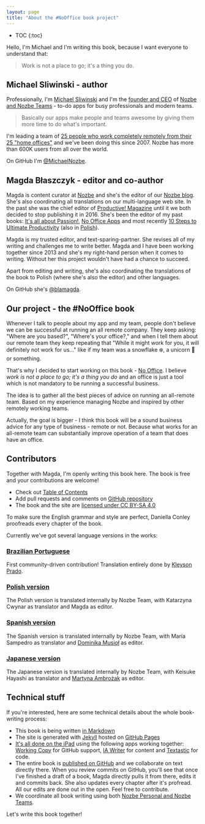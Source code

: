 ```yaml
---
layout: page
title: "About the #NoOffice book project"
---
```


* TOC
{:toc}

Hello, I'm Michael and I'm writing this book, because I want everyone to understand that:

> Work is not a place to go; it's a thing you do.

## Michael Sliwinski - author

Professionally, I'm [Michael Sliwinski](https://michael.team/) and I'm the [founder and CEO](https://nozbe.com/michael) of [Nozbe and Nozbe Teams](https://nozbe.com/) - to-do apps for busy professionals and modern teams.

> Basically our apps make people and teams awesome by giving them more time to do what's important.

I'm leading a team of [25 people who work completely remotely from their 25 "home offices"](https://nozbe.com/about) and we've been doing this since 2007. Nozbe has more than 600K users from all over the world.

On GitHub I'm [@MichaelNozbe](https://github.com/michaelnozbe).

## Magda Błaszczyk - editor and co-author

Magda is content curator at [Nozbe](https://nozbe.com/) and she's the editor of our [Nozbe blog](https://nozbe.com/blog). She's also coordinating all translations on our multi-language web site. In the past she was the chief editor of [Productive! Magazine](http://productivemag.com) until it we both decided to stop publishing it in 2016. She's been the editor of my past books: [It's all about Passion!](https://sliwinski.com/passion), [No Office Apps](https://sliwinski.com/apps) and most recently [10 Steps to Ultimate Productivity](https://productivitycourse.com) (also in [Polish](https://KursProduktywnosci.pl)).

Magda is my trusted editor, and text-sparing-partner. She revises all of my writing and challenges me to write better. Magda and I have been working together since 2013 and she's my right-hand person when it comes to writing. Without her this project wouldn't have had a chance to succeed.

Apart from editing and writing, she's also coordinating the translations of the book to Polish (where she's also the editor) and other languages.

On GitHub she's [@blamagda](https://github.com/blamagda).

## Our project - the #NoOffice book

Whenever I talk to people about my app and my team, people don't believe we can be successful at running an all remote company. They keep asking: "Where are you based?", "Where's your office?," and when I tell them about our remote team they keep repeating that "While it might work for you, it will definitely not work for us…" like if my team was a snowflake ❄️, a unicorn 🦄 or something.

That's why I decided to start working on this book - [No Office](/book). I believe *work is not a place to go; it's a thing you do* and an office is just a tool which is not mandatory to be running a successful business.

The idea is to gather all the best pieces of advice on running an all-remote team. Based on my experience managing Nozbe and inspired by other remotely working teams.

Actually, the goal is bigger - I think this book will be a sound business advice for any type of business - remote or not. Because what works for an all-remote team can substantially improve operation of a team that does have an office.

## Contributors

Together with Magda, I'm openly writing this book here. The book is free and your contributions are welcome!

* Check out [Table of Contents](/book)
* Add pull requests and comments on [GitHub repository](https://github.com/Nozbe/NoOffice.org)
* The book and the site are [licensed under CC BY-SA 4.0](/license)

To make sure the English grammar and style are perfect, Daniella Conley proofreads every chapter of the book. 

Currently we've got several language versions in the works:

### [Brazilian Portuguese](/br/)

First community-driven contribution! Translation entirely done by [Kleyson Prado](https://github.com/kleyson).

### [Polish version](/pl/)

The Polish version is translated internally by Nozbe Team, with Katarzyna Cwynar as translator and Magda as editor.

### [Spanish version](/es/)

The Spanish version is translated internally by Nozbe Team, with María Sampedro as translator and [Dominika Musioł](https://github.com/dmusiol) as editor.

### [Japanese version](/jp/)

The Japanese version is translated internally by Nozbe Team, with Keisuke Hayashi as translator and [Martyna Ambrożak](https://github.com/xtinax) as editor.

## Technical stuff

If you're interested, here are some technical details about the whole book-writing process:

* This book is being written [in Markdown](https://daringfireball.net/projects/markdown/)
* The site is generated with [Jekyll](https://jekyllrb.com) hosted on [GitHub Pages](https://pages.github.com)
* [It's all done on the iPad](/why-in-any-company-you-should-be-using-version-control-for-anything-how-we-use-github-not-only-bc2554308455/) using the following apps working together: [Working Copy](https://workingcopyapp.com/) for GitHub support, [IA Writer](https://ia.net/writer) for content and [Textastic](https://www.textasticapp.com/) for code.
* The entire book is [published on GitHub](https://github.com/Nozbe/NoOffice.org) and we collaborate on text directly there. When you review commits on GitHub, you'll see that once I've finished a draft of a book, Magda directly pulls it from there, edits it and commits back. She also updates every chapter after it's profread. All our edits are done out in the open. Feel free to contribute.
* We coordinate all book writing using both [Nozbe Personal and Nozbe Teams](https://nozbe.com/).

Let's write this book together!
